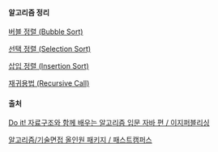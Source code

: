 #### 알고리즘 정리

[버블 정렬 (Bubble Sort)](<https://shinaaaa.github.io/버블정렬(BubbleSort)/>)

[선택 정렬 (Selection Sort)](<https://shinaaaa.github.io/선택정렬(SelectionSort)/>)

[삽입 정렬 (Insertion Sort)](<https://shinaaaa.github.io/삽입정렬(InsertionSort)/>)

[재귀용법 (Recursive Call)](<https://shinaaaa.github.io/재귀용법-(Recursive-Call)/>)

#### 출처

[Do it! 자료구조와 함께 배우는 알고리즘 입문 자바 편 / 이지퍼블리싱](http://www.yes24.com/Product/Goods/60547893?Acode=101)

[알고리즘/기술면접 올인원 패키지 / 패스트캠퍼스](https://www.fastcampus.co.kr/dev_online_algo/)
